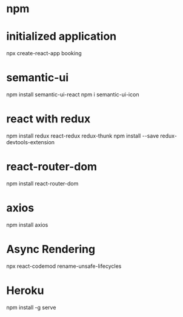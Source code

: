# npm

# initialized application
npx create-react-app booking

# semantic-ui
 npm install semantic-ui-react
 npm i semantic-ui-icon

# react with redux
npm install redux react-redux redux-thunk
npm install --save redux-devtools-extension

# react-router-dom
npm install react-router-dom

# axios
npm install axios

# Async Rendering
npx react-codemod rename-unsafe-lifecycles

# Heroku
 npm install -g serve

